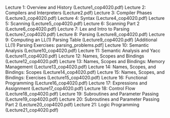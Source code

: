 Lecture 1: Overview and History (Lecture1_cop4020.pdf)
Lecture 2: Compilers and Interpreters (Lecture2.pdf)
Lecture 3: Compiler Phases (Lecture3_cop4020.pdf)
Lecture 4: Syntax (Lecture4_cop4020.pdf)
Lecture 5: Scanning (Lecture5_cop4020.pdf)
Lecture 6: Scanning Part 2 (Lecture6_cop4020.pdf)
Lecture 7: Lex and Intro to Parsing (Lecture7_cop4020.pdf)
Lecture 8: Parsing (Lecture8_cop4020.pdf)
Lecture 9: Computing an LL(1) Parsing Table (Lecture9_cop4020.pdf) [Additional LL(1) Parsing Exercises: parsing_problems.pdf]
Lecture 10: Semantic Analysis (Lecture10_cop4020.pdf)
Lecture 11: Semantic Analysis and Yacc (Lecture11_cop4020.pdf)
Lecture 12: Names, Scopes and Bindings (Lecture12_cop4020.pdf)
Lecture 13: Names, Scopes and Bindings: Memory Management (Lecture13_cop4020.pdf)
Lecture 14: Names, Scopes, and Bindings: Scopes (Lecture14_cop4020.pdf)
Lecture 15: Names, Scopes, and Bindings: Exercises (Lecture15_cop4020.pdf)
Lecture 16: Functional Programming (Lecture16_cop4020.pdf)
Lecture 17: Expressions and Assignment (Lecture17_cop4020.pdf)
Lecture 18: Control Flow (Lecture18_cop4020.pdf)
Lecture 19: Subroutines and Parameter Passing (Lecture19_cop4020.pdf)
Lecture 20: Subroutines and Parameter Passing Part 2 (Lecture20_cop4020.pdf)
Lecture 21: Logic Programming (Lecture21_cop4020.pdf)
